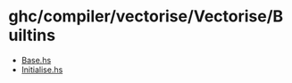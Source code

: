 # ghc/compiler/vectorise/Vectorise/Builtins

- [Base.hs](ghc/compiler/vectorise/Vectorise/Builtins/Base)
- [Initialise.hs](ghc/compiler/vectorise/Vectorise/Builtins/Initialise)

